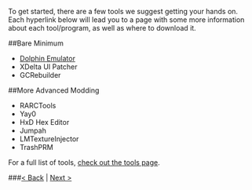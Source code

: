 To get started, there are a few tools we suggest getting your hands on. Each hyperlink below will lead you to a page with some more information about each tool/program, as well as where to download it.

##Bare Minimum
- [Dolphin Emulator](https://www.lbmwiki.net/tools/dolphin)
- XDelta UI Patcher
- GCRebuilder

##More Advanced Modding
- RARCTools
- Yay0
- HxD Hex Editor
- Jumpah
- LMTextureInjector
- TrashPRM

For a full list of tools, [check out the tools page](https://www.lbmwiki.net/index_tools).

###[< Back](01_Patches.md) | [Next >](03_Root_Extraction.md)